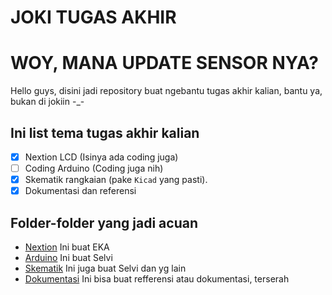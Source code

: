# JOKI TUGAS AKHIR #

# WOY, MANA UPDATE SENSOR NYA? #

Hello guys, disini jadi repository buat ngebantu tugas akhir kalian, bantu ya, bukan di jokiin -_-

## Ini list tema tugas akhir kalian ##
* [x] Nextion LCD (Isinya ada coding juga)
* [ ] Coding Arduino (Coding juga nih)
* [x] Skematik rangkaian (pake `Kicad` yang pasti).
* [x] Dokumentasi dan referensi

## Folder-folder yang jadi acuan ##
* [Nextion](./Nextion/) Ini buat EKA 
* [Arduino](./Arduino/) Ini buat Selvi
* [Skematik](./Kicad/) Ini juga buat Selvi dan yg lain
* [Dokumentasi](./doc/) Ini bisa buat refferensi atau dokumentasi, terserah
